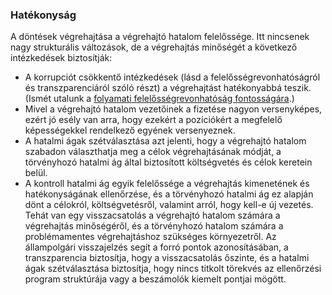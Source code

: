 ### Hatékonyság

A döntések végrehajtása a végrehajtó hatalom felelőssége. Itt nincsenek nagy strukturális változások, de a végrehajtás minőségét a következő intézkedések biztosítják:

* A korrupciót csökkentő intézkedések \(lásd a felelősségrevonhatóságról és transzparenciáról szóló részt\) a végrehajtást hatékonyabbá teszik. \(Ismét utalunk a [folyamati felelősségrevonhatóság fontosságára](http://www.sciencedirect.com/science/article/pii/S0022103106000898).\)
* Mivel a végrehajtó hatalom vezetőinek a fizetése nagyon versenyképes, ezért jó esély van arra, hogy ezekért a pozíciókért a megfelelő képességekkel rendelkező egyének versenyeznek.
* A hatalmi ágak szétválasztása azt jelenti, hogy a végrehajtó hatalom szabadon választhatja meg a célok végrehajtásának módját, a törvényhozó hatalmi ág által biztosított költségvetés és célok keretein belül.
* A kontroll hatalmi ág egyik felelőssége a végrehajtás kimenetének és hatékonyságának ellenőrzése, és a törvényhozó hatalmi ág ez alapján dönt a célokról, költségvetésről, valamint arról, hogy kell-e új vezetés. Tehát van egy visszacsatolás a végrehajtó hatalom számára a végrehajtás minőségéről, és a törvényhozó hatalom számára a problémamentes végrehajtáshoz szükséges környezetről. Az állampolgári visszajelzés segít a forró pontok azonosításában, a transzparencia biztosítja, hogy a visszacsatolás őszinte, és a hatalmi ágak szétválasztása biztosítja, hogy nincs titkolt törekvés az ellenőrzési program struktúrája vagy a beszámolók kiemelt pontjai mögött.





